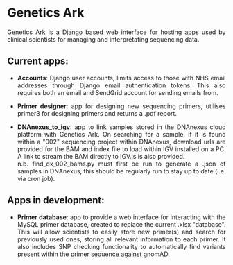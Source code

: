<div style="text-align: justify">

# Genetics Ark

Genetics Ark is a Django based web interface for hosting apps used by clinical scientists for managing and interpretating sequencing data.

## Current apps:

 - **Accounts**: Django user accounts, limits access to those with NHS email addresses through Django email authentication tokens. This also requires both
   an email and SendGrid account for sending emails from.

 - **Primer designer**: app for designing new sequencing primers, utilises primer3 for designing primers and returns a .pdf report.
  
 - **DNAnexus_to_igv**: app to link samples stored in the DNAnexus cloud platform with Genetics Ark. On searching for a sample, if it is found within a "002" sequencing project within DNAnexus, download urls are provided for the BAM and index file to load within IGV installed on a PC. A link to stream the BAM directly to IGV.js is also provided.<br>
n.b. find_dx_002_bams.py must first be run to generate a .json of samples in DNAnexus, this should be regularly run to stay up to date (i.e. via cron job). 

## Apps in development:

- **Primer database**: app to provide a web interface for interacting with the MySQL primer database, created to replace the current .xlsx "database". This will allow scientists to easily store new primer(s) and search for previously used ones, storing all relevant information to each primer. It also includes SNP checking functionality to automatically find variants present within the primer sequence against gnomAD.


</div>
